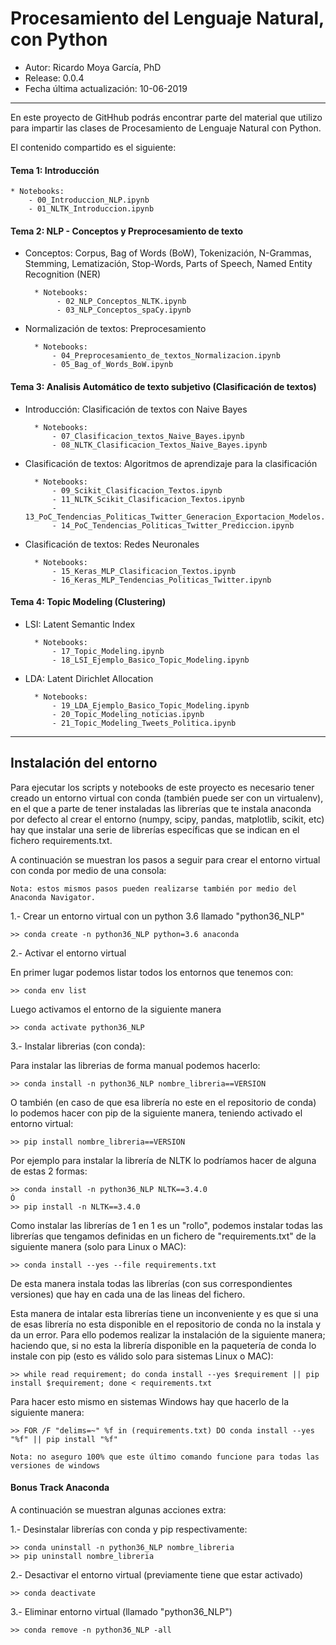 # Procesamiento del Lenguaje Natural, con Python

* Autor: Ricardo Moya García, PhD
* Release: 0.0.4
* Fecha última actualización: 10-06-2019


<hr>

En este proyecto de GitHhub podrás encontrar parte del material que utilizo para impartir las clases de Procesamiento
 de Lenguaje Natural con Python.


El contenido compartido es el siguiente: 


#### Tema 1: Introducción

    * Notebooks:
        - 00_Introduccion_NLP.ipynb
        - 01_NLTK_Introduccion.ipynb

#### Tema 2: NLP - Conceptos y Preprocesamiento de texto

* Conceptos: Corpus, Bag of Words (BoW), Tokenización, N-Grammas, Stemming, Lematización, Stop-Words, Parts of 
Speech, Named Entity Recognition (NER)

        * Notebooks:
             - 02_NLP_Conceptos_NLTK.ipynb
             - 03_NLP_Conceptos_spaCy.ipynb

* Normalización de textos: Preprocesamiento

        * Notebooks:
            - 04_Preprocesamiento_de_textos_Normalizacion.ipynb
            - 05_Bag_of_Words_BoW.ipynb

#### Tema 3: Analisis Automático de texto subjetivo (Clasificación de textos)

* Introducción: Clasificación de textos con Naive Bayes

        * Notebooks:
            - 07_Clasificacion_textos_Naive_Bayes.ipynb
            - 08_NLTK_Clasificacion_Textos_Naive_Bayes.ipynb

* Clasificación de textos: Algoritmos de aprendizaje para la clasificación

        * Notebooks:
            - 09_Scikit_Clasificacion_Textos.ipynb
            - 11_NLTK_Scikit_Clasificacion_Textos.ipynb
            - 13_PoC_Tendencias_Politicas_Twitter_Generacion_Exportacion_Modelos.ipynb
            - 14_PoC_Tendencias_Politicas_Twitter_Prediccion.ipynb

* Clasificación de textos: Redes Neuronales

        * Notebooks:
            - 15_Keras_MLP_Clasificacion_Textos.ipynb
            - 16_Keras_MLP_Tendencias_Politicas_Twitter.ipynb

#### Tema 4: Topic Modeling (Clustering)

* LSI: Latent Semantic Index

        * Notebooks:
            - 17_Topic_Modeling.ipynb
            - 18_LSI_Ejemplo_Basico_Topic_Modeling.ipynb

* LDA: Latent Dirichlet Allocation

        * Notebooks:
            - 19_LDA_Ejemplo_Basico_Topic_Modeling.ipynb
            - 20_Topic_Modeling_noticias.ipynb
            - 21_Topic_Modeling_Tweets_Politica.ipynb


<hr>


## Instalación del entorno

Para ejecutar los scripts y notebooks de este proyecto es necesario tener creado un entorno virtual con conda 
(también puede ser con un virtualenv), en el que a parte de tener instaladas las librerías que te instala anaconda 
por defecto al crear el entorno (numpy, scipy, pandas, matplotlib, scikit, etc) hay que instalar una serie de 
librerías específicas que se indican en el fichero requirements.txt.

A continuación se muestran los pasos a seguir para crear el entorno virtual con conda por medio de una consola:

`Nota: estos mismos pasos pueden realizarse también por medio del Anaconda Navigator.`

1.- Crear un entorno virtual con un python 3.6 llamado "python36_NLP"

```
>> conda create -n python36_NLP python=3.6 anaconda
```
2.- Activar el entorno virtual

En primer lugar podemos listar todos los entornos que tenemos con:
```
>> conda env list
```
Luego activamos el entorno de la siguiente manera
```
>> conda activate python36_NLP
```
3.- Instalar librerias (con conda):

Para instalar las librerias de forma manual podemos hacerlo:
```
>> conda install -n python36_NLP nombre_libreria==VERSION
```
O también (en caso de que esa librería no este en el repositorio de conda) lo podemos hacer con pip de la siguiente 
manera, teniendo activado el entorno virtual:
```
>> pip install nombre_libreria==VERSION
```
Por ejemplo para instalar la librería de NLTK lo podríamos hacer de alguna de estas 2 formas:
```
>> conda install -n python36_NLP NLTK==3.4.0
Ó
>> pip install -n NLTK==3.4.0
```
Como instalar las librerías de 1 en 1 es un "rollo", podemos instalar todas las librerías que tengamos definidas en 
un fichero de "requirements.txt" de la siguiente manera (solo para Linux o MAC):
```
>> conda install --yes --file requirements.txt
```
De esta manera instala todas las librerías (con sus correspondientes versiones) que hay en cada una de las lineas del
 fichero.
 
Esta manera de intalar esta librerías tiene un inconveniente y es que si una de esas librería no esta disponible en 
el repositorio de conda no la instala y da un error. Para ello podemos realizar la instalación de la siguiente 
manera; haciendo que, si no esta la librería disponible en la paquetería de conda lo instale con pip (esto es válido 
solo para sistemas Linux o MAC):
```
>> while read requirement; do conda install --yes $requirement || pip install $requirement; done < requirements.txt
```

Para hacer esto mismo en sistemas Windows hay que hacerlo de la siguiente manera:
```
>> FOR /F "delims=~" %f in (requirements.txt) DO conda install --yes "%f" || pip install "%f"
```
`Nota: no aseguro 100% que este último comando funcione para todas las versiones de windows`

#### Bonus Track Anaconda

A continuación se muestran algunas acciones extra:

1.- Desinstalar librerías con conda y pip respectivamente:
```
>> conda uninstall -n python36_NLP nombre_libreria
>> pip uninstall nombre_libreria
```
2.- Desactivar el entorno virtual (previamente tiene que estar activado)
```
>> conda deactivate
```
3.- Eliminar entorno virtual (llamado "python36_NLP")
```
>> conda remove -n python36_NLP -all
```
